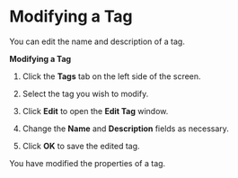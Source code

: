 # Modifying a Tag

You can edit the name and description of a tag.

**Modifying a Tag**

1. Click the **Tags** tab on the left side of the screen.

2. Select the tag you wish to modify.

3. Click **Edit** to open the **Edit Tag** window.

4. Change the **Name** and **Description** fields as necessary.

5. Click **OK** to save the edited tag.

You have modified the properties of a tag.
